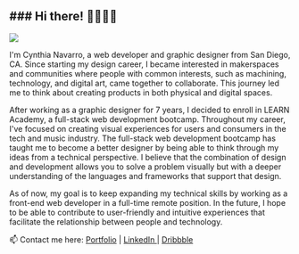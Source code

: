 <h2> ### Hi there! 👩🏽‍💻✨ </h2>

  <img src="https://lh3.googleusercontent.com/fife/ABSRlIqwYDHHSTcxSLgx94592tYziJg8xeBFfkZJrHkr0xTft8b7RA3kv_BIGS4lRlDOUFCqV-HVjUUbaADLaFvmeBLLjpFkChw49eKtt0QIoQ-8Z8ZxSDuH_xbt9fEyVrPAZmdmE3O08gOChpUt6mhG4N0VpauOrwqXFxsfioMBor0IQpUILXERyC50j-C5tAUxTTlr0c7jfm3bnAZsSlfduIljK6Q8CvYIwiCh0lWTZ03cpEclrp-zwKQHQ7rk3XLOMj1YQMXBQth1S5H0e6GJriVSUdE5joa8Wr6CRzwJlS70y6lHhQpqDjTao3g9XYxoXXAVbuUv9iqyzaphC5sFMS0API034Pk_QyFvxuqIPfuaVyvpcwkPUMK5GzzaNgzN5OL98xNWYu2L3_iYMkx_DJ_EhVh83D_f3fqkt15D2CI8uUT2Q56uFUJaw9yksiul07brkjV_uxBhH84NWe--UAqRhnnpmf_YFrowIe_RDjljHzzSgU_rBCUPYN3axInUWUVTrVDqN65lRaQgQBGyHLwgxXWIJ4ejGxNBKiQRD0_6yXKU8iBL9SkpEVAQfKCZF7eHqipISkNB9KaLSNnKSHgFQRBAqVuw3uqIrFRe4ab_zisrgVya5gdW3jdEK1Qyw0t7Kk3-zJN1cZADntpc6yACF2tPqTngT8i2CQ2yldjJwSu1MNk80kC8lZYRqg6bLsZHIoK52bxT_aUkv3Z8v1X39qMY83MWdlw=w1567-h447-ft"/>
  
I'm Cynthia Navarro, a web developer and graphic designer from San Diego, CA. Since starting my design career, I became interested in makerspaces and communities where people with common interests, such as machining, technology, and digital art, came together to collaborate. This journey led me to think about creating products in both physical and digital spaces.

After working as a graphic designer for 7 years, I decided to enroll in LEARN Academy, a full-stack web development bootcamp. Throughout my career, I've focused on creating visual experiences for users and consumers in the tech and music industry. The full-stack web development bootcamp has taught me to become a better designer by being able to think through my ideas from a technical perspective. I believe that the combination of design and development allows you to solve a problem visually but with a deeper understanding of the languages and frameworks that support that design.

As of now, my goal is to keep expanding my technical skills by working as a front-end web developer in a full-time remote position. In the future, I hope to be able to contribute to user-friendly and intuitive experiences that facilitate the relationship between people and technology. 

📫 Contact me here: <a href="https://relaxed-fermat-016832.netlify.app/index.html">Portfolio</a>  | <a href="https://www.linkedin.com/in/cynavago/">LinkedIn </a> | <a href="https://dribbble.com/cynavago/">Dribbble</a> 

<!--
**cynavago/cynavago** is a ✨ _special_ ✨ repository because its `README.md` (this file) appears on your GitHub profile.

Here are some ideas to get you started:

- 🔭 I’m currently working on ...
- 🌱 I’m currently learning ...
- 👯 I’m looking to collaborate on ...
- 🤔 I’m looking for help with ...
- 💬 Ask me about ...
- 📫 How to reach me: ...
- 😄 Pronouns: ...
- ⚡ Fun fact: ...
-->

